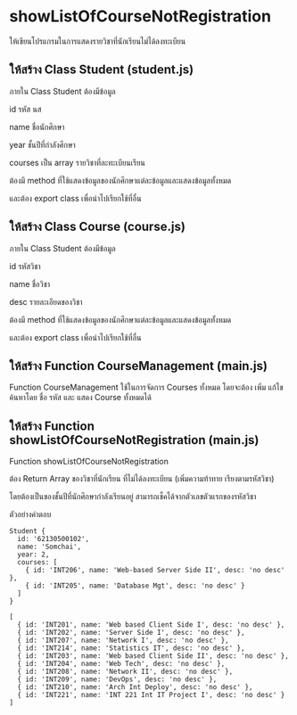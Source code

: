 # **showListOfCourseNotRegistration**

ให้เขียนโปรแกรมในการแสดงรายวิชาที่นักเรียนไม่ได้ลงทะเบียน


## ให้สร้าง Class Student (student.js)

ภายใน Class Student ต้องมีข้อมูล

id รหัส นส

name ชื่อนักศึกษา

year ชั้นปีที่กำลังศึกษา

courses เป็น array รายวิชาที่ละทะเบียนเรียน


ต้องมี method ที่ใช้แสดงข้อมูลของนักศึกษาแต่ละข้อมูลและแสดงข้อมูลทั้งหมด


และต้อง export class เพื่อนำไปเรียกใช้ที่อื่น


## ให้สร้าง Class Course (course.js)


ภายใน Class Student ต้องมีข้อมูล

id รหัสวิชา

name ชื่อวิชา

desc รายละเอียดของวิชา


ต้องมี method ที่ใช้แสดงข้อมูลของนักศึกษาแต่ละข้อมูลและแสดงข้อมูลทั้งหมด

และต้อง export class เพื่อนำไปเรียกใช้ที่อื่น

## ให้สร้าง Function CourseManagement (main.js)

Function CourseManagement ใช้ในการจัดการ Courses ทั้งหมด โดยจะต้อง เพิ่ม แก้ไข ค้นหาโดย ชื่อ รหัส และ แสดง Course ทั้งหมดได้

## ให้สร้าง Function showListOfCourseNotRegistration (main.js)

Function showListOfCourseNotRegistration

ต้อง Return Array ของวิชาที่นักเรียน ที่ไม่ได้ลงทะเบียน (เพิ่มความท้าทาย เรียงตามรหัสวิชา)

โดยต้องเป็นของชั้นปีที่นักศึกษากำลังเรียนอยู่ สามารถเช็คได้จากตัวเลขตัวแรกของรหัสวิชา


ตัวอย่างคำตอบ

```
Student {
  id: '62130500102',
  name: 'Somchai',
  year: 2,
  courses: [
    { id: 'INT206', name: 'Web-based Server Side II', desc: 'no desc' },
    { id: 'INT205', name: 'Database Mgt', desc: 'no desc' }
  ]
}

```

```
[
  { id: 'INT201', name: 'Web based Client Side I', desc: 'no desc' },   
  { id: 'INT202', name: 'Server Side I', desc: 'no desc' },
  { id: 'INT207', name: 'Network I', desc: 'no desc' },
  { id: 'INT214', name: 'Statistics IT', desc: 'no desc' },
  { id: 'INT203', name: 'Web based Client Side II', desc: 'no desc' },  
  { id: 'INT204', name: 'Web Tech', desc: 'no desc' },
  { id: 'INT208', name: 'Network II', desc: 'no desc' },
  { id: 'INT209', name: 'DevOps', desc: 'no desc' },
  { id: 'INT210', name: 'Arch Int Deploy', desc: 'no desc' },
  { id: 'INT221', name: 'INT 221 Int IT Project I', desc: 'no desc' }
]

```
